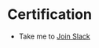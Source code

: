 # Certification

  - Take me to [Join Slack](https://kodekloud.com/courses/1378608/lectures/31842397)
  
